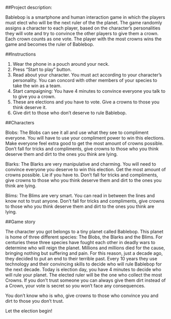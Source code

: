 ##Project description: 

Bablebop is a smartphone and human interaction game in which the players must elect who will be the next ruler of the the planet. The game randomly assigns a character to each player, based on the character’s personalities they will vote and try to convince the other players to give them a crown. Each crown counts as one vote. The player with the most crowns wins the game and becomes the ruler of Bablebop.

##Instructions

1. Wear the phone in a pouch around your neck.
1. Press “Start to play” button.
1. Read about your character. You must act according to your character’s personality. You can concord with other members of your species to take the win as a team.
1. Start campaigning: You have 4 minutes to convince everyone you talk to to give you a crown.
1. These are elections and you have to vote. Give a crowns to those you think deserve it.
1. Give dirt to those who don’t deserve to rule Bablebop.

##Characters

Blobs: The Blobs can see it all and use what they see to compliment everyone. You will have to use your compliment power to win this elections. Make everyone feel extra good to get the most amount of crowns possible. Don’t fall for tricks and compliments, give crowns to those who you think deserve them and dirt to the ones you think are lying.   

Blarks: The Blarks are very manipulative and charming. You will need to convince everyone you deserve to win this election. Get the most amount of crowns possible. Lie if you have to. Don’t fall for tricks and compliments, give crowns to those who you think deserve them and dirt to the ones you think are lying.   

Blims: The Blims are very smart. You can read in between the lines and know not to trust anyone. Don’t fall for tricks and compliments, give crowns to those who you think deserve them and dirt to the ones you think are lying.  

##Game story

The character you got belongs to a tiny planet called Bablebop. This planet is home of three different species: The Blobs, the Blarks and the Blims. For centuries these three species have fought each other in deadly wars to determine who will reign the planet. Millions and millions died for the cause, bringing nothing but suffering and pain. For this reason, just a decade ago, they decided to put an end to their terrible past. Every 10 years they use technology and their convincing skills to decide who will rule Bablebop for the next decade. Today is election day, you have 4 minutes to decide who will rule your planet. The elected ruler will be the one who collect the most Crowns. If you don’t trust someone you can always give them dirt instead of a Crown, your vote is secret so you won’t face any consequences.  

You don’t know who is who, give crowns to those who convince you and dirt to those you don’t trust.  

Let the election begin!
